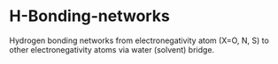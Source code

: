 # H-Bonding-networks
Hydrogen bonding networks from electronegativity atom (X=O, N, S) to other electronegativity atoms via water (solvent) bridge.
